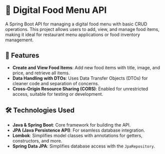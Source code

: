 # 🍔 Digital Food Menu API

A Spring Boot API for managing a digital food menu with basic CRUD operations. This project allows users to add, view, and manage food items, making it ideal for restaurant menu applications or food inventory management.

## 🚀 Features

- **Create and View Food Items**: Add new food items with title, image, and price, and retrieve all items.
- **Data Handling with DTOs**: Uses Data Transfer Objects (DTOs) for cleaner code and separation of concerns.
- **Cross-Origin Resource Sharing (CORS)**: Enabled for unrestricted access, suitable for testing or development.

## 🛠️ Technologies Used

- **Java & Spring Boot**: Core framework for building the API.
- **JPA (Java Persistence API)**: For seamless database integration.
- **Lombok**: Simplifies model classes with annotations for getters, constructors, and more.
- **Spring Data JPA**: Simplifies database access with the `JpaRepository`.